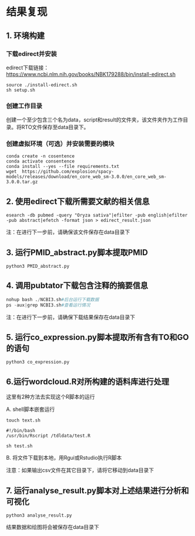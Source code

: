 # 结果复现

## 1. 环境构建

### 下载edirect并安装

edirect下载链接：https://www.ncbi.nlm.nih.gov/books/NBK179288/bin/install-edirect.sh

```shell
source ./install-edirect.sh
sh setup.sh
```

### 创建工作目录

创建一个至少包含三个名为data，script和result的文件夹，该文件夹作为工作目录。将RTO文件保存至data目录下。

### 创建虚拟环境（可选）并安装需要的模块

```shell
conda create -n cosentence
conda activate consentence
conda install --yes --file requirements.txt
wget  https://github.com/explosion/spacy-models/releases/download/en_core_web_sm-3.0.0/en_core_web_sm-3.0.0.tar.gz
```

## 2. 使用edirect下载所需要文献的相关信息

```shell
esearch -db pubmed -query "Oryza sativa"|efilter -pub english|efilter -pub abstract|efetch -format json > edirect_result.json
```

注：在进行下一步前，请确保该文件保存在data目录下

## 3. 运行PMID_abstract.py脚本提取PMID

```
python3 PMID_abstract.py
```

## 4. 调用pubtator下载包含注释的摘要信息

```python
nohup bash ./NCBI3.sh#后台运行下载数据
ps -aux|grep NCBI3.sh#查看运行情况
```

注：在进行下一步前，请确保下载结果保存在data目录下

## 5. 运行co_expression.py脚本提取所有含有TO和GO的语句

```shell
python3 co_expression.py
```

## 6.运行wordcloud.R对所构建的语料库进行处理

这里有2种方法去实现这个R脚本的运行

A. shell脚本嵌套运行

```shell
touch text.sh
```

```shell
#!/bin/bash
/usr/bin/Rscript /tdldata/test.R  
```

```shell
sh test.sh
```

B. 将文件下载到本地，用Rgui或Rstudio执行R脚本

注意：如果输出csv文件在其它目录下，请将它移动到data目录下

## 7. 运行analyse_result.py脚本对上述结果进行分析和可视化

```shell
python3 analyse_result.py
```

结果数据和绘图将会被保存在data目录下

